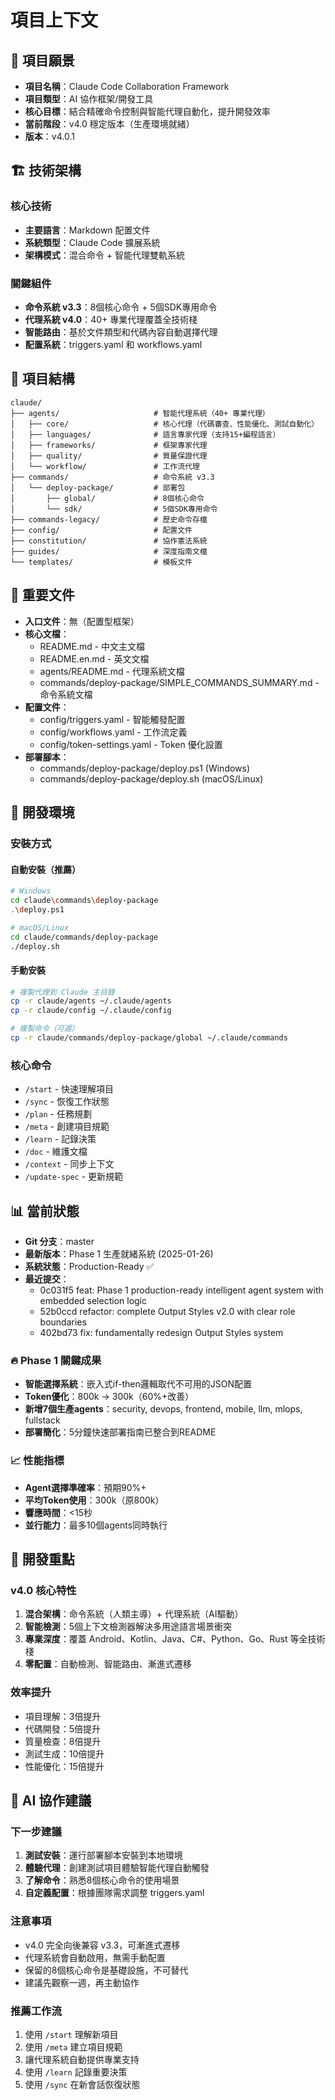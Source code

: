 # 項目上下文

## 🎯 項目願景
- **項目名稱**：Claude Code Collaboration Framework
- **項目類型**：AI 協作框架/開發工具
- **核心目標**：結合精確命令控制與智能代理自動化，提升開發效率
- **當前階段**：v4.0 穩定版本（生產環境就緒）
- **版本**：v4.0.1

## 🏗️ 技術架構

### 核心技術
- **主要語言**：Markdown 配置文件
- **系統類型**：Claude Code 擴展系統
- **架構模式**：混合命令 + 智能代理雙軌系統

### 關鍵組件
- **命令系統 v3.3**：8個核心命令 + 5個SDK專用命令
- **代理系統 v4.0**：40+ 專業代理覆蓋全技術棧
- **智能路由**：基於文件類型和代碼內容自動選擇代理
- **配置系統**：triggers.yaml 和 workflows.yaml

## 📁 項目結構

```
claude/
├── agents/                     # 智能代理系統（40+ 專業代理）
│   ├── core/                   # 核心代理（代碼審查、性能優化、測試自動化）
│   ├── languages/              # 語言專家代理（支持15+編程語言）
│   ├── frameworks/             # 框架專家代理
│   ├── quality/                # 質量保證代理
│   └── workflow/               # 工作流代理
├── commands/                   # 命令系統 v3.3
│   └── deploy-package/         # 部署包
│       ├── global/             # 8個核心命令
│       └── sdk/                # 5個SDK專用命令
├── commands-legacy/            # 歷史命令存檔
├── config/                     # 配置文件
├── constitution/               # 協作憲法系統
├── guides/                     # 深度指南文檔
└── templates/                  # 模板文件
```

## 📄 重要文件

- **入口文件**：無（配置型框架）
- **核心文檔**：
  - README.md - 中文主文檔
  - README.en.md - 英文文檔
  - agents/README.md - 代理系統文檔
  - commands/deploy-package/SIMPLE_COMMANDS_SUMMARY.md - 命令系統文檔
- **配置文件**：
  - config/triggers.yaml - 智能觸發配置
  - config/workflows.yaml - 工作流定義
  - config/token-settings.yaml - Token 優化設置
- **部署腳本**：
  - commands/deploy-package/deploy.ps1 (Windows)
  - commands/deploy-package/deploy.sh (macOS/Linux)

## 🚀 開發環境

### 安裝方式

#### 自動安裝（推薦）
```bash
# Windows
cd claude\commands\deploy-package
.\deploy.ps1

# macOS/Linux
cd claude/commands/deploy-package
./deploy.sh
```

#### 手動安裝
```bash
# 複製代理到 Claude 主目錄
cp -r claude/agents ~/.claude/agents
cp -r claude/config ~/.claude/config

# 複製命令（可選）
cp -r claude/commands/deploy-package/global ~/.claude/commands
```

### 核心命令
- `/start` - 快速理解項目
- `/sync` - 恢復工作狀態
- `/plan` - 任務規劃
- `/meta` - 創建項目規範
- `/learn` - 記錄決策
- `/doc` - 維護文檔
- `/context` - 同步上下文
- `/update-spec` - 更新規範

## 📊 當前狀態

- **Git 分支**：master
- **最新版本**：Phase 1 生產就緒系統 (2025-01-26)
- **系統狀態**：Production-Ready ✅
- **最近提交**：
  - 0c031f5 feat: Phase 1 production-ready intelligent agent system with embedded selection logic
  - 52b0ccd refactor: complete Output Styles v2.0 with clear role boundaries
  - 402bd73 fix: fundamentally redesign Output Styles system

### 🔥 Phase 1 關鍵成果
- **智能選擇系統**：嵌入式if-then邏輯取代不可用的JSON配置
- **Token優化**：800k → 300k（60%+改善）
- **新增7個生產agents**：security, devops, frontend, mobile, llm, mlops, fullstack
- **部署簡化**：5分鐘快速部署指南已整合到README

### 📈 性能指標
- **Agent選擇準確率**：預期90%+
- **平均Token使用**：300k（原800k）
- **響應時間**：<15秒
- **並行能力**：最多10個agents同時執行

## 🎯 開發重點

### v4.0 核心特性
1. **混合架構**：命令系統（人類主導）+ 代理系統（AI驅動）
2. **智能檢測**：5個上下文檢測器解決多用途語言場景衝突
3. **專業深度**：覆蓋 Android、Kotlin、Java、C#、Python、Go、Rust 等全技術棧
4. **零配置**：自動檢測、智能路由、漸進式遷移

### 效率提升
- 項目理解：3倍提升
- 代碼開發：5倍提升  
- 質量檢查：8倍提升
- 測試生成：10倍提升
- 性能優化：15倍提升

## 🤖 AI 協作建議

### 下一步建議
1. **測試安裝**：運行部署腳本安裝到本地環境
2. **體驗代理**：創建測試項目體驗智能代理自動觸發
3. **了解命令**：熟悉8個核心命令的使用場景
4. **自定義配置**：根據團隊需求調整 triggers.yaml

### 注意事項
- v4.0 完全向後兼容 v3.3，可漸進式遷移
- 代理系統會自動啟用，無需手動配置
- 保留的8個核心命令是基礎設施，不可替代
- 建議先觀察一週，再主動協作

### 推薦工作流
1. 使用 `/start` 理解新項目
2. 使用 `/meta` 建立項目規範
3. 讓代理系統自動提供專業支持
4. 使用 `/learn` 記錄重要決策
5. 使用 `/sync` 在新會話恢復狀態